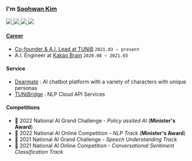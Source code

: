 ### I'm [Soohwan Kim](https://sooftware.io/resume)  

<a href="https://www.facebook.com/sooftware95/"><img src="https://img.shields.io/badge/facebook-000000?&logo=facebook&logoColor=white">
<a href="https://www.linkedin.com/in/Soo-hwan/"><img src="https://img.shields.io/badge/linkedin-000000?&logo=linkedin&logoColor=white">
<a href="https://sooftware.io"><img src="https://img.shields.io/badge/blog-000000?&logo=bloglovin&logoColor=white">
<a href="https://sooftware.io/resume"><img src="https://img.shields.io/badge/résumé-000000?&logo=awesomelists&logoColor=white">
  
#### Career

- Co-founder & A.I. Lead at [TUNiB](https://www.tunib.ai/) `2021.03 ~ present`
- A.I. Engineer at [Kakao Brain](https://www.kakaobrain.com/) `2020.08 ~ 2021.03`

#### Service

- [Dearmate](https://dearmate.ai/) : AI chatbot platform with a variety of characters with unique personas
- [TUNiBridge](https://tunibridge.ai/) : NLP Cloud API Services

#### Competitions

- 🥉 2022 National AI Grand Challenge - *Policy assited AI* (**Minister's Award**)
- 🥇 2022 National AI Online Competition - *NLP Track* (**Minister's Award**)
- 🥉 2021 National AI Grand Challenge - *Speech Understanding Track*
- 🥇 2021 National AI Online Competition - *Conversational Sentiment Classification Track*
